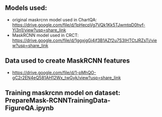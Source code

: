 ## Models used:
- original maskrcnn model used in ChartQA: https://drive.google.com/file/d/1pHecpVg7VQk1Kk5TJwmtqD0hyf-Yi3n1/view?usp=share_link
- MaskRCNN model used in CRCT: https://drive.google.com/file/d/1ggxjgGi4jf3B1AZf2u7S3IHTCtJRZsTj/view?usp=share_link

## Data used to create MaskRCNN features
- https://drive.google.com/file/d/1-pMhQO-gC2r2EN4eQ581AH12Wx_twGyk/view?usp=share_link

## Training maskrcnn model on dataset: PrepareMask-RCNNTrainingData-FigureQA.ipynb
